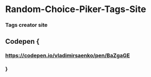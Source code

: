 # Random-Choice-Piker-Tags-Site

### Tags creator site

## Codepen {

### https://codepen.io/vladimirsaenko/pen/BaZgaGE

### }
